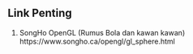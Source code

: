 ## Link Penting

<ol>
  <li>SongHo OpenGL (Rumus Bola dan kawan kawan)</li>
   https://www.songho.ca/opengl/gl_sphere.html
  
</ol>

